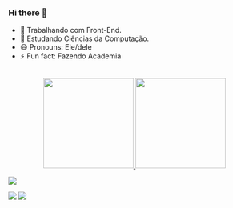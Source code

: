 ### Hi there 👋

- 🔭 Trabalhando com Front-End.
- 🌱 Estudando Ciências da Computação.
- 😄 Pronouns: Ele/dele
- ⚡ Fun fact: Fazendo Academia

##

<div align="center">
  <a href="https://github.com/rafaballerini">
  <img height="180em" src="https://github-readme-stats.vercel.app/api?username=diegosoza&show_icons=true&theme=prussian&include_all_commits=true&count_private=true"/>
  <img height="180em" src="https://github-readme-stats.vercel.app/api/top-langs/?username=diegosoza&layout=compact&langs_count=7&theme=prussian"/>
</div>

<div> 
  
  <a href="https://instagram.com/diegosoza_" target="_blank"><img src="https://img.shields.io/badge/-Instagram-%23E4405F?style=for-the-badge&logo=instagram&logoColor=white" target="_blank"></a>
 
  <a href = "mailto:contatoradiegosoza@outlook.com"><img src="https://img.shields.io/badge/Microsoft_Outlook-0078D4?style=for-the-badge&logo=microsoft-outlook&logoColor=white
" target="_blank"></a>
  <a href="https://www.linkedin.com/in/rafaella-ballerini-45875016a" target="_blank"><img src="https://img.shields.io/badge/-LinkedIn-%230077B5?style=for-the-badge&logo=linkedin&logoColor=white" target="_blank"></a> 

